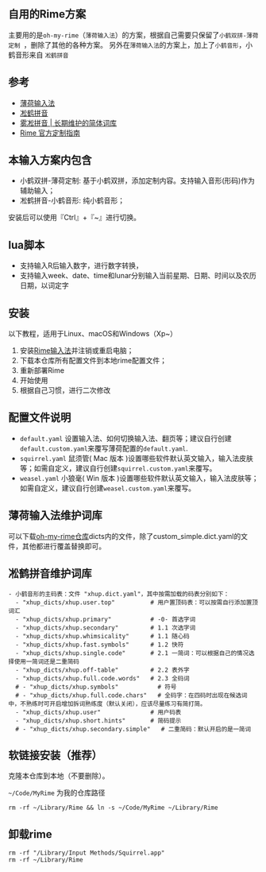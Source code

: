 ## 自用的Rime方案
主要用的是`oh-my-rime`（`薄荷输入法`）的方案，根据自己需要只保留了`小鹤双拼-薄荷定制 `，删除了其他的各种方案。
另外在`薄荷输入法`的方案上，加上了`小鹤音形`，小鹤音形来自 `凇鹤拼音` 


## 参考
- [薄荷输入法](https://www.mintimate.cc/zh/)
- [凇鹤拼音](https://github.com/kchen0x/rime-crane/tree/main)
- [雾凇拼音 | 长期维护的简体词库](https://github.com/iDvel/rime-ice)
- [Rime 官方定制指南](https://github.com/rime/home/wiki/CustomizationGuide)

## 本输入方案内包含 
- 小鹤双拼-薄荷定制: 基于小鹤双拼，添加定制内容。支持输入音形(形码)作为辅助输入；
- 凇鹤拼音-小鹤音形: 纯小鹤音形；

安装后可以使用『Ctrl』+『~』进行切换。

## lua脚本
- 支持输入R后输入数字，进行数字转换，
- 支持输入week、date、time和lunar分别输入当前星期、日期、时间以及农历日期，以词定字

## 安装

以下教程，适用于Linux、macOS和Windows（Xp~）

1. 安装[Rime输入法](https://rime.im/)并注销或重启电脑；
2. 下载本仓库所有配置文件到本地rime配置文件；
3. 重新部署Rime
4. 开始使用
5. 根据自己习惯，进行二次修改

## 配置文件说明

- `default.yaml` 设置输入法、如何切换输入法、翻页等；建议自行创建`default.custom.yaml`来覆写薄荷配置的`default.yaml`.
- `squirrel.yaml` 鼠须管( Mac 版本 )设置哪些软件默认英文输入，输入法皮肤等；如需自定义，建议自行创建`squirrel.custom.yaml`来覆写。 
- `weasel.yaml` 小狼毫( Win 版本 )设置哪些软件默认英文输入，输入法皮肤等；如需自定义，建议自行创建`weasel.custom.yaml`来覆写。

## 薄荷输入法维护词库
可以下载[oh-my-rime仓库](https://github.com/Mintimate/oh-my-rime/)dicts内的文件，除了custom_simple.dict.yaml的文件，其他都进行覆盖替换即可。



## 凇鹤拼音维护词库
```
- 小鹤音形的主码表：文件 "xhup.dict.yaml"，其中按需加载的码表分别如下：
  - "xhup_dicts/xhup.user.top"          # 用户置顶码表：可以按需自行添加置顶词汇
  - "xhup_dicts/xhup.primary"           # -0- 首选字词
  - "xhup_dicts/xhup.secondary"         # 1.1 次选字词
  - "xhup_dicts/xhup.whimsicality"      # 1.1 随心码
  - "xhup_dicts/xhup.fast.symbols"      # 1.2 快符
  - "xhup_dicts/xhup.single.code"       # 2.1 一简词：可以根据自己的情况选择使用一简词还是二重简码
  - "xhup_dicts/xhup.off-table"         # 2.2 表外字
  - "xhup_dicts/xhup.full.code.words"   # 2.3 全码词
  # - "xhup_dicts/xhup.symbols"           # 符号
  # - "xhup_dicts/xhup.full.code.chars"   # 全码字：在四码时出现在候选词中，不熟练时可开启增加拆词熟练度（默认关闭），应该尽量练习有简打简。
  - "xhup_dicts/xhup.user"              # 用户码表
  - "xhup_dicts/xhup.short.hints"       # 简码提示
  # - "xhup_dicts/xhup.secondary.simple"   # 二重简码：默认开启的是一简词
```  

## 软链接安装（推荐）

克隆本仓库到本地（不要删除）。

`~/Code/MyRime`  为我的仓库路径

```
rm -rf ~/Library/Rime && ln -s ~/Code/MyRime ~/Library/Rime

```
## 卸载rime

```
rm -rf "/Library/Input Methods/Squirrel.app" 
rm -rf ~/Library/Rime
```